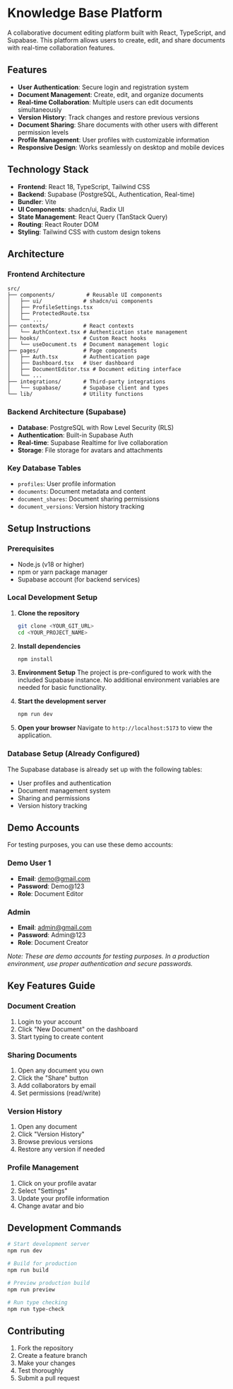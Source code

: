 
# Knowledge Base Platform

A collaborative document editing platform built with React, TypeScript, and Supabase. This platform allows users to create, edit, and share documents with real-time collaboration features.

## Features

- **User Authentication**: Secure login and registration system
- **Document Management**: Create, edit, and organize documents
- **Real-time Collaboration**: Multiple users can edit documents simultaneously
- **Version History**: Track changes and restore previous versions
- **Document Sharing**: Share documents with other users with different permission levels
- **Profile Management**: User profiles with customizable information
- **Responsive Design**: Works seamlessly on desktop and mobile devices

## Technology Stack

- **Frontend**: React 18, TypeScript, Tailwind CSS
- **Backend**: Supabase (PostgreSQL, Authentication, Real-time)
- **Bundler**: Vite
- **UI Components**: shadcn/ui, Radix UI
- **State Management**: React Query (TanStack Query)
- **Routing**: React Router DOM
- **Styling**: Tailwind CSS with custom design tokens

## Architecture

### Frontend Architecture
```
src/
├── components/          # Reusable UI components
│   ├── ui/             # shadcn/ui components
│   ├── ProfileSettings.tsx
│   ├── ProtectedRoute.tsx
│   └── ...
├── contexts/           # React contexts
│   └── AuthContext.tsx # Authentication state management
├── hooks/              # Custom React hooks
│   └── useDocument.ts  # Document management logic
├── pages/              # Page components
│   ├── Auth.tsx        # Authentication page
│   ├── Dashboard.tsx   # User dashboard
│   ├── DocumentEditor.tsx # Document editing interface
│   └── ...
├── integrations/       # Third-party integrations
│   └── supabase/       # Supabase client and types
└── lib/                # Utility functions
```

### Backend Architecture (Supabase)
- **Database**: PostgreSQL with Row Level Security (RLS)
- **Authentication**: Built-in Supabase Auth
- **Real-time**: Supabase Realtime for live collaboration
- **Storage**: File storage for avatars and attachments

### Key Database Tables
- `profiles`: User profile information
- `documents`: Document metadata and content
- `document_shares`: Document sharing permissions
- `document_versions`: Version history tracking

## Setup Instructions

### Prerequisites
- Node.js (v18 or higher)
- npm or yarn package manager
- Supabase account (for backend services)

### Local Development Setup

1. **Clone the repository**
   ```bash
   git clone <YOUR_GIT_URL>
   cd <YOUR_PROJECT_NAME>
   ```

2. **Install dependencies**
   ```bash
   npm install
   ```

3. **Environment Setup**
   The project is pre-configured to work with the included Supabase instance. No additional environment variables are needed for basic functionality.

4. **Start the development server**
   ```bash
   npm run dev
   ```

5. **Open your browser**
   Navigate to `http://localhost:5173` to view the application.

### Database Setup (Already Configured)
The Supabase database is already set up with the following tables:
- User profiles and authentication
- Document management system
- Sharing and permissions
- Version history tracking

## Demo Accounts

For testing purposes, you can use these demo accounts:

### Demo User 1
- **Email**: demo@gmail.com
- **Password**: Demo@123
- **Role**: Document Editor


### Admin
- **Email**: admin@gmail.com
- **Password**: Admin@123
- **Role**: Document Creator


*Note: These are demo accounts for testing purposes. In a production environment, use proper authentication and secure passwords.*

## Key Features Guide

### Document Creation
1. Login to your account
2. Click "New Document" on the dashboard
3. Start typing to create content

### Sharing Documents
1. Open any document you own
2. Click the "Share" button
3. Add collaborators by email
4. Set permissions (read/write)

### Version History
1. Open any document
2. Click "Version History"
3. Browse previous versions
4. Restore any version if needed

### Profile Management
1. Click on your profile avatar
2. Select "Settings"
3. Update your profile information
4. Change avatar and bio

## Development Commands

```bash
# Start development server
npm run dev

# Build for production
npm run build

# Preview production build
npm run preview

# Run type checking
npm run type-check
```

## Contributing

1. Fork the repository
2. Create a feature branch
3. Make your changes
4. Test thoroughly
5. Submit a pull request
